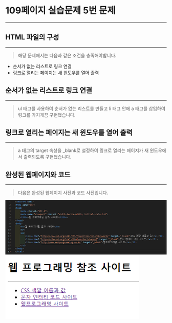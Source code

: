# 109페이지 실습문제 5번 문제

-----------------------------

## HTML 파일의 구성

-----------------------------

> 해당 문제에서는 다음과 같은 조건을 충족해야합니다.
+ 순서가 없는 리스트로 링크 연결
+ 링크로 열리는 페이지는 새 윈도우를 열어 출력

## 순서가 없는 리스트로 링크 연결

-----------------------------

> ul 태그를 사용하여 순서가 없는 리스트를 만들고 li 태그 안에 a 태그를 삽입하여 링크를 가지게끔 구현했습니다.

## 링크로 열리는 페이지는 새 윈도우를 열어 출력

-----------------------------

> a 태그의 target 속성을 _blank로 설정하여 링크로 열리는 페이지가 새 윈도우에서 출력되도록 구현했습니다.

## 완성된 웹페이지와 코드

-----------------------------

> 다음은 완성된 웹페이지 사진과 코드 사진입니다.

<img src="./image/p109_5번코드.png">
<img src="./image/p109_5번웹페이지.png">